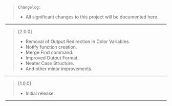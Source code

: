> `Changelog:`
> - All significant changes to this project will be documented here.
---

> [2.0.0]
>
> - Removal of Output Redirection in Color Variables.
> - Notify function creation.
> - Merge Find command.
> - Improved Output Format.
> - Neater Case Structure.
> - And other minor improvements.
---

> [1.0.0]
>
> - Initial release.
---